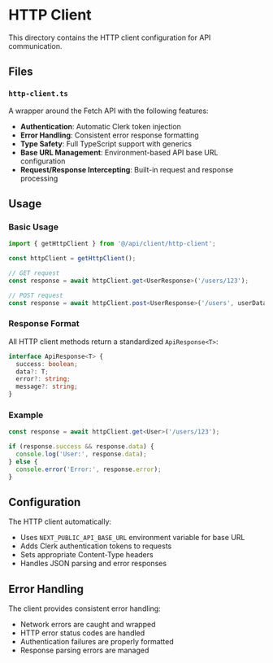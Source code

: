 # HTTP Client

This directory contains the HTTP client configuration for API communication.

## Files

### `http-client.ts`
A wrapper around the Fetch API with the following features:

- **Authentication**: Automatic Clerk token injection
- **Error Handling**: Consistent error response formatting
- **Type Safety**: Full TypeScript support with generics
- **Base URL Management**: Environment-based API base URL configuration
- **Request/Response Intercepting**: Built-in request and response processing

## Usage

### Basic Usage
```typescript
import { getHttpClient } from '@/api/client/http-client';

const httpClient = getHttpClient();

// GET request
const response = await httpClient.get<UserResponse>('/users/123');

// POST request
const response = await httpClient.post<UserResponse>('/users', userData);
```

### Response Format
All HTTP client methods return a standardized `ApiResponse<T>`:

```typescript
interface ApiResponse<T> {
  success: boolean;
  data?: T;
  error?: string;
  message?: string;
}
```

### Example
```typescript
const response = await httpClient.get<User>('/users/123');

if (response.success && response.data) {
  console.log('User:', response.data);
} else {
  console.error('Error:', response.error);
}
```

## Configuration

The HTTP client automatically:
- Uses `NEXT_PUBLIC_API_BASE_URL` environment variable for base URL
- Adds Clerk authentication tokens to requests
- Sets appropriate Content-Type headers
- Handles JSON parsing and error responses

## Error Handling

The client provides consistent error handling:
- Network errors are caught and wrapped
- HTTP error status codes are handled
- Authentication failures are properly formatted
- Response parsing errors are managed